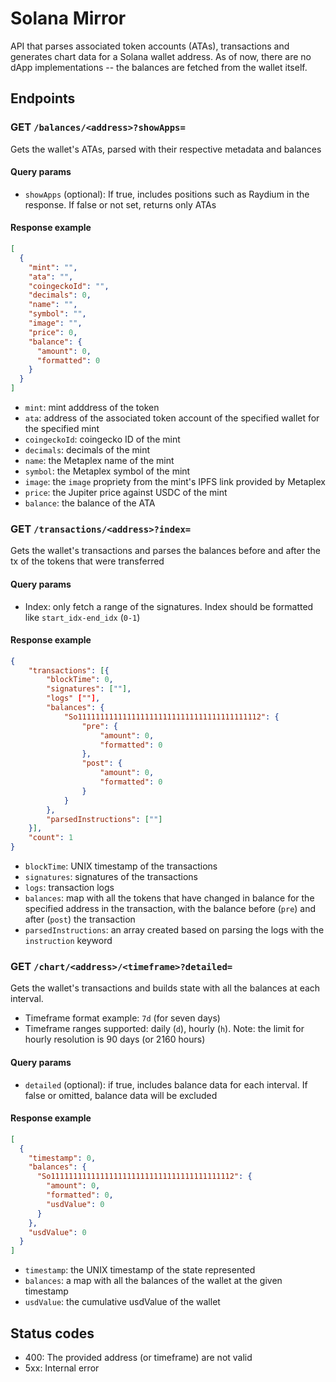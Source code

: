 # Solana Mirror

API that parses associated token accounts (ATAs), transactions and generates chart data for a Solana wallet address. As of now, there are no dApp implementations -- the balances are fetched from the wallet itself.

## Endpoints

### GET `/balances/<address>?showApps=`

Gets the wallet's ATAs, parsed with their respective metadata and balances

#### Query params

- `showApps` (optional): If true, includes positions such as Raydium in the response. If false or not set, returns only ATAs

#### Response example

```json
[
  {
    "mint": "",
    "ata": "",
    "coingeckoId": "",
    "decimals": 0,
    "name": "",
    "symbol": "",
    "image": "",
    "price": 0,
    "balance": {
      "amount": 0,
      "formatted": 0
    }
  }
]
```

- `mint`: mint adddress of the token
- `ata`: address of the associated token account of the specified wallet for the specified mint
- `coingeckoId`: coingecko ID of the mint
- `decimals`: decimals of the mint
- `name`: the Metaplex name of the mint
- `symbol`: the Metaplex symbol of the mint
- `image`: the `image` propriety from the mint's IPFS link provided by Metaplex
- `price`: the Jupiter price against USDC of the mint
- `balance`: the balance of the ATA

### GET `/transactions/<address>?index=`

Gets the wallet's transactions and parses the balances before and after the tx of the tokens that were transferred

#### Query params

- Index: only fetch a range of the signatures. Index should be formatted like `start_idx-end_idx` (`0-1`)

#### Response example

```json
{
    "transactions": [{
        "blockTime": 0,
        "signatures": [""],
        "logs" [""],
        "balances": {
            "So11111111111111111111111111111111111111112": {
                "pre": {
                    "amount": 0,
                    "formatted": 0
                },
                "post": {
                    "amount": 0,
                    "formatted": 0
                }
            }
        },
        "parsedInstructions": [""]
    }],
    "count": 1
}
```

- `blockTime`: UNIX timestamp of the transactions
- `signatures`: signatures of the transactions
- `logs`: transaction logs
- `balances`: map with all the tokens that have changed in balance for the specified address in the transaction, with the balance before (`pre`) and after (`post`) the transaction
- `parsedInstructions`: an array created based on parsing the logs with the `instruction` keyword

### GET `/chart/<address>/<timeframe>?detailed=`

Gets the wallet's transactions and builds state with all the balances at each interval.

- Timeframe format example: `7d` (for seven days)
- Timeframe ranges supported: daily (`d`), hourly (`h`). Note: the limit for hourly resolution is 90 days (or 2160 hours)

#### Query params

- `detailed` (optional): if true, includes balance data for each interval. If false or omitted, balance data will be excluded

#### Response example

```json
[
  {
    "timestamp": 0,
    "balances": {
      "So11111111111111111111111111111111111111112": {
        "amount": 0,
        "formatted": 0,
        "usdValue": 0
      }
    },
    "usdValue": 0
  }
]
```

- `timestamp`: the UNIX timestamp of the state represented
- `balances`: a map with all the balances of the wallet at the given timestamp
- `usdValue`: the cumulative usdValue of the wallet

## Status codes

- 400: The provided address (or timeframe) are not valid
- 5xx: Internal error
